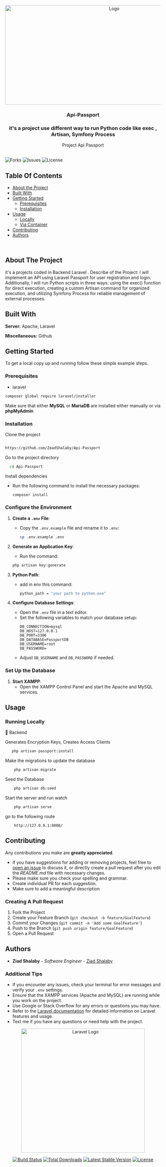 <br/>
<p align="center">
  <a href="https://github.com/ZeadShalaby/Gadwalls-System">
          <img src="https://imgur.com/1wlRvb0.png?w=1600" alt="Logo" width="690" height="320">
    
  </a>

<h3 align="center"> Api-Passport </h3>
<h3 align="center"> it's a project use different way to run Python code like exec , Artisan, Symfony Process </h3>

  <p align="center">
     Project Api Passport
    <br/>
    <br/>
  </p>
  
![Forks](https://img.shields.io/github/forks/ZeadShalaby/Api-Passport?style=social) ![Issues](https://img.shields.io/github/issues/ZeadShalaby/Api-Passport) ![License](https://img.shields.io/github/license/ZeadShalaby/Api-Passport)

## Table Of Contents

* [About the Project](#about-the-project)
* [Built With](#built-with)
* [Getting Started](#getting-started)
    * [Prerequisites](#prerequisites)
    * [Installation](#installation)
* [Usage](#usage)
    * [Locally](#running-locally)
    * [Via Container](#running-via-container)
* [Contributing](#contributing)
* [Authors](#authors)


<br>


</p>

## About The Project
it's a projects coded in Backend Laravel  .
Describe of the Project:
I will implement an API using Laravel Passport for user registration and login. Additionally, I will run Python scripts in three ways: using the exec() function for direct execution, creating a custom Artisan command for organized execution, and utilizing Symfony Process for reliable management of external processes.



## Built With

**Server:** Apache, Laravel

**Miscellaneous:** Github


## Getting Started

To get a local copy up and running follow these simple example steps.

### Prerequisites

* laravel

```sh
composer global require laravel/installer
```

Make sure that either **MySQL** or **MariaDB** are installed either manually or via **phpMyAdmin**

### Installation

Clone the project

```bash

https://github.com/ZeadShalaby/Api-Passport
```

Go to the project directory

```bash
  cd Api-Passport
```

Install dependencies

   - Run the following command to install the necessary packages:
     ```bash
     composer install
     ```
### Configure the Environment

1. **Create a `.env` File**:
   - Copy the `.env.example` file and rename it to `.env`:
     ```bash
     cp .env.example .env
     ```

2. **Generate an Application Key**:
     - Run the command:
     ```bash
     php artisan key:generate
     ```
   
3. **Python Path**:
   - add in env this command:
     ```bash
     python_path = "your path to python.exe"
     ```
     
4. **Configure Database Settings**:
   - Open the `.env` file in a text editor.
   - Set the following variables to match your database setup:
     ```plaintext
     DB_CONNECTION=mysql
     DB_HOST=127.0.0.1
     DB_PORT=3306
     DB_DATABASE=PassportDB
     DB_USERNAME=root
     DB_PASSWORD=
     ```
   - Adjust `DB_USERNAME` and `DB_PASSWORD` if needed.


### Set Up the Database

1. **Start XAMPP**:
   - Open the XAMPP Control Panel and start the Apache and MySQL services.


## Usage

### Running Locally

📌 Backend

Generates Encryption Keys, Creates Access Clients
```bash
   php artisan passport:install
```
Make the migrations to update the database

```bash
    php artisan migrate
```

Seed the Database

```bash
    php artisan db:seed
```

Start the server and run watch

```bash
    php artisan serve
```


go to the following route

```
    http://127.0.0.1:8000/
```
 

## Contributing

Any contributions you make are **greatly appreciated**.

* If you have suggestions for adding or removing projects, feel free
  to [open an issue](https://github.com/ZeadShalaby/Api-Passport/issues/new) to discuss it, or directly
  create a pull request after you edit the *README.md* file with necessary changes.
* Please make sure you check your spelling and grammar.
* Create individual PR for each suggestion.
* Make sure to add a meaningful description

### Creating A Pull Request

1. Fork the Project
2. Create your Feature Branch (`git checkout -b feature/GoalFeature`)
3. Commit your Changes (`git commit -m 'Add some GoalFeature'`)
4. Push to the Branch (`git push origin feature/GoalFeature`)
5. Open a Pull Request



## Authors
* **Ziad Shalaby** - *Software Engineer* - [Ziad Shalaby](https://github.com/ZeadShalaby)


### Additional Tips

- If you encounter any issues, check your terminal for error messages and verify your `.env` settings.
- Ensure that the XAMPP services (Apache and MySQL) are running while you work on the project.
- Use Google or Stack Overflow for any errors or questions you may have.
- Refer to the [Laravel documentation](https://laravel.com/docs) for detailed information on Laravel features and usage.
- Text me if you have any questions or need help with the project.


<p align="center"><a href="https://laravel.com" target="_blank"><img src="https://raw.githubusercontent.com/laravel/art/master/logo-lockup/5%20SVG/2%20CMYK/1%20Full%20Color/laravel-logolockup-cmyk-red.svg" width="400" alt="Laravel Logo"></a></p>

<p align="center">
<a href="https://github.com/laravel/framework/actions"><img src="https://github.com/laravel/framework/workflows/tests/badge.svg" alt="Build Status"></a>
<a href="https://packagist.org/packages/laravel/framework"><img src="https://img.shields.io/packagist/dt/laravel/framework" alt="Total Downloads"></a>
<a href="https://packagist.org/packages/laravel/framework"><img src="https://img.shields.io/packagist/v/laravel/framework" alt="Latest Stable Version"></a>
<a href="https://packagist.org/packages/laravel/framework"><img src="https://img.shields.io/packagist/l/laravel/framework" alt="License"></a>
</p>
